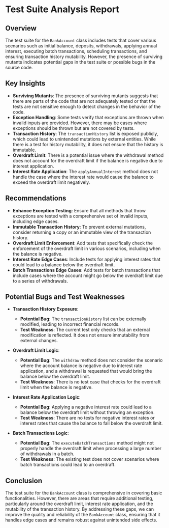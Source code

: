  # Test Suite Analysis Report

## Overview

The test suite for the `BankAccount` class includes tests that cover various scenarios such as initial balance, deposits, withdrawals, applying annual interest, executing batch transactions, scheduling transactions, and ensuring transaction history mutability. However, the presence of surviving mutants indicates potential gaps in the test suite or possible bugs in the source code.

## Key Insights

- **Surviving Mutants**: The presence of surviving mutants suggests that there are parts of the code that are not adequately tested or that the tests are not sensitive enough to detect changes in the behavior of the code.
- **Exception Handling**: Some tests verify that exceptions are thrown when invalid inputs are provided. However, there may be cases where exceptions should be thrown but are not covered by tests.
- **Transaction History**: The `transactionHistory` list is exposed publicly, which could lead to unintended mutations by external entities. While there is a test for history mutability, it does not ensure that the history is immutable.
- **Overdraft Limit**: There is a potential issue where the withdrawal method does not account for the overdraft limit if the balance is negative due to interest application.
- **Interest Rate Application**: The `applyAnnualInterest` method does not handle the case where the interest rate would cause the balance to exceed the overdraft limit negatively.

## Recommendations

- **Enhance Exception Testing**: Ensure that all methods that throw exceptions are tested with a comprehensive set of invalid inputs, including edge cases.
- **Immutable Transaction History**: To prevent external mutations, consider returning a copy or an immutable view of the transaction history.
- **Overdraft Limit Enforcement**: Add tests that specifically check the enforcement of the overdraft limit in various scenarios, including when the balance is negative.
- **Interest Rate Edge Cases**: Include tests for applying interest rates that could lead to a balance below the overdraft limit.
- **Batch Transactions Edge Cases**: Add tests for batch transactions that include cases where the account might go below the overdraft limit due to a series of withdrawals.

## Potential Bugs and Test Weaknesses

- **Transaction History Exposure**: 
  - **Potential Bug**: The `transactionHistory` list can be externally modified, leading to incorrect financial records.
  - **Test Weakness**: The current test only checks that an external modification is reflected. It does not ensure immutability from external changes.

- **Overdraft Limit Logic**:
  - **Potential Bug**: The `withdraw` method does not consider the scenario where the account balance is negative due to interest rate application, and a withdrawal is requested that would bring the balance below the overdraft limit.
  - **Test Weakness**: There is no test case that checks for the overdraft limit when the balance is negative.

- **Interest Rate Application Logic**:
  - **Potential Bug**: Applying a negative interest rate could lead to a balance below the overdraft limit without throwing an exception.
  - **Test Weakness**: There are no tests for negative interest rates or interest rates that cause the balance to fall below the overdraft limit.

- **Batch Transactions Logic**:
  - **Potential Bug**: The `executeBatchTransactions` method might not properly handle the overdraft limit when processing a large number of withdrawals in a batch.
  - **Test Weakness**: The existing test does not cover scenarios where batch transactions could lead to an overdraft.

## Conclusion

The test suite for the `BankAccount` class is comprehensive in covering basic functionalities. However, there are areas that require additional testing, particularly around the overdraft limit, interest rate application, and the mutability of the transaction history. By addressing these gaps, we can improve the quality and reliability of the `BankAccount` class, ensuring that it handles edge cases and remains robust against unintended side effects.